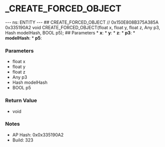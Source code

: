 # _CREATE_FORCED_OBJECT

--- ns: ENTITY --- ## CREATE_FORCED_OBJECT  // 0x150E808B375A385A 0x335190A2 void CREATE_FORCED_OBJECT(float x, float y, float z, Any p3, Hash modelHash, BOOL p5);   ## Parameters * **x**: * **y**: * **z**: * **p3**: * **modelHash**: * **p5**:

### Parameters
* float x
* float y
* float z
* Any p3
* Hash modelHash
* BOOL p5

### Return Value
* void

### Notes
* AP Hash: 0x0x335190A2
* Build: 323

